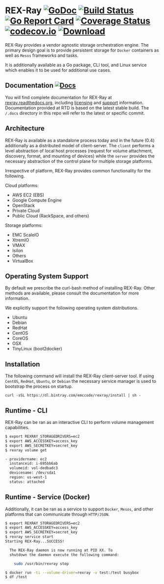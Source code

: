 # REX-Ray [![GoDoc](https://godoc.org/github.com/emccode/rexray?status.svg)](https://godoc.org/github.com/emccode/rexray) [![Build Status](https://travis-ci.org/emccode/rexray.svg?branch=master)](https://travis-ci.org/emccode/rexray) [![Go Report Card](https://goreportcard.com/badge/emccode/rexray)](https://goreportcard.com/report/emccode/rexray) [![Coverage Status](https://coveralls.io/repos/emccode/rexray/badge.svg?branch=master&service=github&i=3)](https://coveralls.io/github/emccode/rexray?branch=master) [![codecov.io](https://codecov.io/github/emccode/rexray/coverage.svg?branch=master)](https://codecov.io/github/emccode/rexray?branch=master) [ ![Download](https://api.bintray.com/packages/emccode/rexray/stable/images/download.svg) ](https://dl.bintray.com/emccode/rexray/stable/latest/)


REX-Ray provides a vendor agnostic storage orchestration engine.  The primary
design goal is to provide persistent storage for `Docker` containers as well as
`Mesos` frameworks and tasks.

It is additionally available as a Go package, CLI tool, and Linux service which
enables it to be used for additional use cases.

## Documentation [![Docs](https://readthedocs.org/projects/rexray/badge/?version=stable)](http://rexray.readthedocs.org/en/stable/)
You will find complete documentation for REX-Ray at [rexray.readthedocs.org](http://rexray.readthedocs.org/en/stable/), including
[licensing](http://rexray.readthedocs.org/en/stable/about/license/) and
[support](http://rexray.readthedocs.org/en/stable/#getting-help) information.
Documentation provided at RTD is based on the latest stable build. The `/.docs`
directory in this repo will refer to the latest or specific commit.

## Architecture
REX-Ray is available as a standalone process today and in the future (0.4)
additionally as a distributed model of client-server.  The `client` performs a
level abstraction of local host processes (request for volume attachment,
  discovery, format, and mounting of devices) while the `server` provides the
  necessary abstraction of the control plane for multiple storage platforms.

Irrespective of platform, REX-Ray provides common functionality for the
following.

Cloud platforms:
- AWS EC2 (EBS)
- Google Compute Engine
- OpenStack
 - Private Cloud
 - Public Cloud (RackSpace, and others)

Storage platforms:
 - EMC ScaleIO
  - XtremIO
  - VMAX
  - Isilon
 - Others
 - VirtualBox

## Operating System Support
By default we prescribe the curl-bash method of installing REX-Ray.  Other
methods are available, please consult the documentation for more information.


We explicitly support the following operating system distributions.
- Ubuntu
- Debian
- RedHat
- CentOS
- CoreOS
- OSX
- TinyLinux (boot2docker)

## Installation
The following command will install the REX-Ray client-server tool.  If using
`CentOS`, `RedHat`, `Ubuntu`, or `Debian` the necessary service manager is used
to bootstrap the process on startup.  

`curl -sSL https://dl.bintray.com/emccode/rexray/install | sh -`

## Runtime - CLI
REX-Ray can be ran as an interactive CLI to perform volume management
capabilities.

```bash
$ export REXRAY_STORAGEDRIVERS=ec2
$ export AWS_ACCESSKEY=access_key
$ export AWS_SECRETKEY=secret_key
$ rexray volume get

- providername: ec2
  instanceid: i-695bb6ab
  volumeid: vol-dedbadc3
  devicename: /dev/sda1
  region: us-west-1
  status: attached
```

## Runtime - Service (Docker)
Additionally, it can be ran as a service to support `Docker`, `Mesos`, and other
 platforms that can communicate through `HTTP/JSON`.

```bash
$ export REXRAY_STORAGEDRIVERS=ec2
$ export AWS_ACCESSKEY=access_key
$ export AWS_SECRETKEY=secret_key
$ rexray service start
Starting REX-Ray...SUCCESS!

  The REX-Ray daemon is now running at PID XX. To
  shutdown the daemon execute the following command:

    sudo /usr/bin/rexray stop

$ docker run -ti --volume-driver=rexray -v test:/test busybox
$ df /test

```
